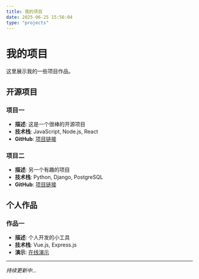 ```yaml
---
title: 我的项目
date: 2025-06-25 15:56:04
type: "projects"
---
```


# 我的项目

这里展示我的一些项目作品。

## 开源项目

### 项目一
- **描述**: 这是一个很棒的开源项目
- **技术栈**: JavaScript, Node.js, React
- **GitHub**: [项目链接](https://github.com/username/project1)

### 项目二
- **描述**: 另一个有趣的项目
- **技术栈**: Python, Django, PostgreSQL
- **GitHub**: [项目链接](https://github.com/username/project2)

## 个人作品

### 作品一
- **描述**: 个人开发的小工具
- **技术栈**: Vue.js, Express.js
- **演示**: [在线演示](https://demo.example.com)

---

*持续更新中...*
